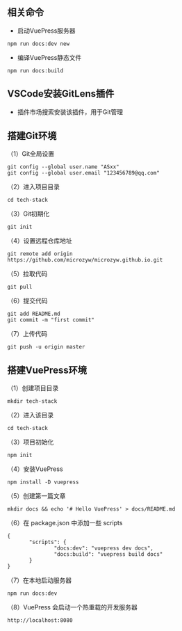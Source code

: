 ## 相关命令
* 启动VuePress服务器 
```
npm run docs:dev new
```
* 编译VuePress静态文件
```
npm run docs:build
```
## VSCode安装GitLens插件
* 插件市场搜索安装该插件，用于Git管理
## 搭建Git环境
（1）Git全局设置
```
git config --global user.name "ASxx" 
git config --global user.email "123456789@qq.com"
```
（2）进入项目目录
```
cd tech-stack
```
（3）Git初期化
```
git init
```
（4）设置远程仓库地址
```
git remote add origin https://github.com/microzyw/microzyw.github.io.git
```
（5）拉取代码
```
git pull
```
（6）提交代码
```
git add README.md 
git commit -m "first commit" 
```
（7）上传代码
```
git push -u origin master
```
## 搭建VuePress环境
（1）创建项目目录 
```
mkdir tech-stack
```
（2）进入该目录 
```
cd tech-stack
```
（3）项目初始化 
```
npm init
```
（4）安装VuePress 
```
npm install -D vuepress
```
（5）创建第一篇文章 
```
mkdir docs && echo '# Hello VuePress' > docs/README.md
```
（6）在 package.json 中添加一些 scripts
 ```
 {
        "scripts": {
                "docs:dev": "vuepress dev docs",
                "docs:build": "vuepress build docs"
        }
}
```
（7）在本地启动服务器
```
npm run docs:dev
```
（8）VuePress 会启动一个热重载的开发服务器
```html
http://localhost:8080
```